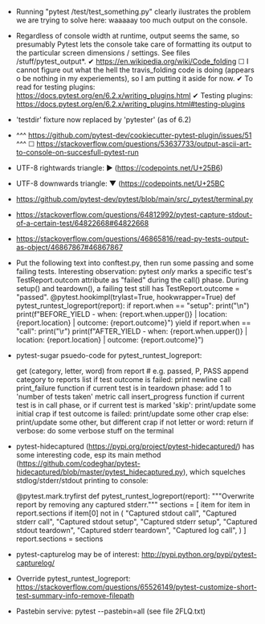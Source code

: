 - Running "pytest /test/test_something.py" clearly ilustrates the problem we are trying to solve here: waaaaay too much output on the console.
- Regardless of console width at runtime, output seems the same, so presumably Pytest lets the console take care of formatting its output to the particular screen dimensions / settings. See files /stuff/pytest_output*.
✔︎ https://en.wikipedia.org/wiki/Code_folding
☐ I cannot figure out what the hell the travis_folding code is doing (appears o be nothing in my experiements), so I am putting it aside for now.
✔︎ To read for testing plugins: https://docs.pytest.org/en/6.2.x/writing_plugins.html
✔︎ Testing plugins: https://docs.pytest.org/en/6.2.x/writing_plugins.html#testing-plugins
- 'testdir' fixture now replaced by 'pytester' (as of 6.2)
- ^^^ https://github.com/pytest-dev/cookiecutter-pytest-plugin/issues/51 ^^^
☐ https://stackoverflow.com/questions/53637733/output-ascii-art-to-console-on-succesfull-pytest-run
- UTF-8 rightwards triangle: ▶ (https://codepoints.net/U+25B6)
- UTF-8 downwards triangle: ▼ (https://codepoints.net/U+25BC

- https://github.com/pytest-dev/pytest/blob/main/src/_pytest/terminal.py
- https://stackoverflow.com/questions/64812992/pytest-capture-stdout-of-a-certain-test/64822668#64822668
- https://stackoverflow.com/questions/46865816/read-py-tests-output-as-object/46867867#46867867

- Put the following text into conftest.py, then run some passing and some failing tests. Interesting observation: pytest *only* marks a specific test's TestReport.outcom attribute as "failed" during the call() phase. During setup() and teardown(), a failing test still has TestReport.outcome = "passed".
    @pytest.hookimpl(trylast=True, hookwrapper=True)
    def pytest_runtest_logreport(report):
        if report.when == "setup":
            print("\n")
        print(f"BEFORE_YIELD - when: {report.when.upper()} | location: {report.location} | outcome: {report.outcome}")
        yield
        if report.when == "call":
            print("\r")
        print(f"AFTER_YIELD - when: {report.when.upper()} | location: {report.location} | outcome: {report.outcome}")

- pytest-sugar psuedo-code for pytest_runtest_logreport:

    get (category, letter, word) from report   # e.g. passed, P, PASS
    append category to reports list
    if test outcome is failed:
        print newline
        call print_failure function
    if current test is in teardown phase:
        add 1 to 'number of tests taken' metric
        call insert_progress function
    if current test is in call phase, or if current test is marked 'skip':
        print/update some initial crap
        if test outcome is failed:
            print/update some other crap
        else:
            print/update some other, but different crap
    if not letter or word:
        return
    if verbose:
        do some verbose stuff on the terminal


- pytest-hidecaptured (https://pypi.org/project/pytest-hidecaptured/) has some interesting code, esp its main method (https://github.com/codeghar/pytest-hidecaptured/blob/master/pytest_hidecaptured.py), which squelches stdlog/stderr/stdout printing to console:

    @pytest.mark.tryfirst
    def pytest_runtest_logreport(report):
        """Overwrite report by removing any captured stderr."""
        sections = [
            item
            for item in report.sections
            if item[0] not in (
                "Captured stdout call",
                "Captured stderr call",
                "Captured stdout setup",
                "Captured stderr setup",
                "Captured stdout teardown",
                "Captured stderr teardown",
                "Captured log call",
            )
        ]
        report.sections = sections

- pytest-capturelog may be of interest: http://pypi.python.org/pypi/pytest-capturelog/

- Override pytest_runtest_logreport:
  https://stackoverflow.com/questions/65526149/pytest-customize-short-test-summary-info-remove-filepath

- Pastebin servive: pytest --pastebin=all
  (see file 2FLQ.txt)

